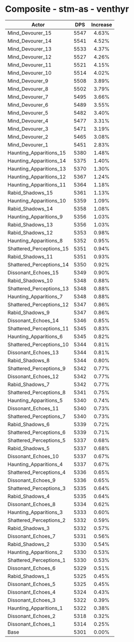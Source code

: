 # Composite - stm-as - venthyr
| Actor | DPS | Increase |
|---|:---:|:---:|
|Mind_Devourer_15|5547|4.63%|
|Mind_Devourer_14|5541|4.52%|
|Mind_Devourer_13|5533|4.37%|
|Mind_Devourer_12|5527|4.26%|
|Mind_Devourer_11|5521|4.15%|
|Mind_Devourer_10|5514|4.02%|
|Mind_Devourer_9|5508|3.89%|
|Mind_Devourer_8|5502|3.79%|
|Mind_Devourer_7|5495|3.66%|
|Mind_Devourer_6|5489|3.55%|
|Mind_Devourer_5|5482|3.40%|
|Mind_Devourer_4|5477|3.31%|
|Mind_Devourer_3|5471|3.19%|
|Mind_Devourer_2|5465|3.08%|
|Mind_Devourer_1|5451|2.83%|
|Haunting_Apparitions_15|5380|1.48%|
|Haunting_Apparitions_14|5375|1.40%|
|Haunting_Apparitions_13|5370|1.30%|
|Haunting_Apparitions_12|5367|1.24%|
|Haunting_Apparitions_11|5364|1.18%|
|Rabid_Shadows_15|5361|1.13%|
|Haunting_Apparitions_10|5359|1.09%|
|Rabid_Shadows_14|5358|1.08%|
|Haunting_Apparitions_9|5356|1.03%|
|Rabid_Shadows_13|5356|1.03%|
|Rabid_Shadows_12|5353|0.98%|
|Haunting_Apparitions_8|5352|0.95%|
|Shattered_Perceptions_15|5351|0.94%|
|Rabid_Shadows_11|5351|0.93%|
|Shattered_Perceptions_14|5350|0.92%|
|Dissonant_Echoes_15|5349|0.90%|
|Rabid_Shadows_10|5348|0.88%|
|Shattered_Perceptions_13|5348|0.88%|
|Haunting_Apparitions_7|5348|0.88%|
|Shattered_Perceptions_12|5347|0.86%|
|Rabid_Shadows_9|5347|0.86%|
|Dissonant_Echoes_14|5346|0.85%|
|Shattered_Perceptions_11|5345|0.83%|
|Haunting_Apparitions_6|5345|0.82%|
|Shattered_Perceptions_10|5344|0.81%|
|Dissonant_Echoes_13|5344|0.81%|
|Rabid_Shadows_8|5344|0.80%|
|Shattered_Perceptions_9|5342|0.77%|
|Dissonant_Echoes_12|5342|0.77%|
|Rabid_Shadows_7|5342|0.77%|
|Shattered_Perceptions_8|5341|0.75%|
|Haunting_Apparitions_5|5340|0.74%|
|Dissonant_Echoes_11|5340|0.73%|
|Shattered_Perceptions_7|5340|0.73%|
|Rabid_Shadows_6|5339|0.72%|
|Shattered_Perceptions_6|5339|0.71%|
|Shattered_Perceptions_5|5337|0.68%|
|Rabid_Shadows_5|5337|0.68%|
|Dissonant_Echoes_10|5337|0.67%|
|Haunting_Apparitions_4|5337|0.67%|
|Shattered_Perceptions_4|5336|0.65%|
|Dissonant_Echoes_9|5336|0.65%|
|Shattered_Perceptions_3|5335|0.64%|
|Rabid_Shadows_4|5335|0.64%|
|Dissonant_Echoes_8|5334|0.62%|
|Haunting_Apparitions_3|5333|0.60%|
|Shattered_Perceptions_2|5332|0.59%|
|Rabid_Shadows_3|5332|0.57%|
|Dissonant_Echoes_7|5331|0.56%|
|Rabid_Shadows_2|5330|0.54%|
|Haunting_Apparitions_2|5330|0.53%|
|Shattered_Perceptions_1|5330|0.53%|
|Dissonant_Echoes_6|5329|0.51%|
|Rabid_Shadows_1|5325|0.45%|
|Dissonant_Echoes_5|5325|0.45%|
|Dissonant_Echoes_4|5324|0.43%|
|Dissonant_Echoes_3|5322|0.39%|
|Haunting_Apparitions_1|5322|0.38%|
|Dissonant_Echoes_2|5318|0.32%|
|Dissonant_Echoes_1|5314|0.25%|
|Base|5301|0.00%|
